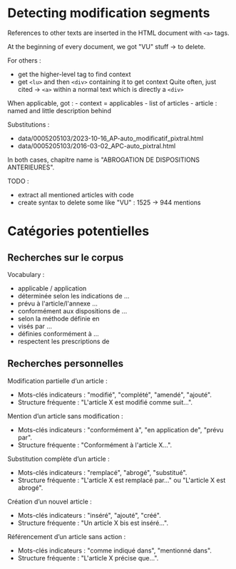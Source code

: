 # Detecting modification segments

References to other texts are inserted in the HTML document with ```<a>``` tags.

At the beginning of every document, we got "VU" stuff -> to delete.

For others : 
- get the higher-level tag to find context 
- get ```<lu>``` and then ```<div>``` containing it to get context
Quite often, just cited -> ```<a>``` within a normal text which is directly a ```<div>```

When applicable, got : 
    - context = applicables
    - list of articles 
    - article : named and little description behind


Substitutions : 
- data/0005205103/2023-10-16_AP-auto_modificatif_pixtral.html
- data/0005205103/2016-03-02_APC-auto_pixtral.html

In both cases, chapitre name is "ABROGATION DE DISPOSITIONS ANTERIEURES".


TODO : 
- extract all mentioned articles with code 
- create syntax to delete some like "VU" : 1525 -> 944 mentions



# Catégories potentielles

## Recherches sur le corpus 

Vocabulary : 
- applicable / application
- déterminée selon les indications de ...
- prévu à l'article/l'annexe ...
- conformément aux dispositions de ...
- selon la méthode définie en
- visés par ...
- définies conformément à ...
- respectent les prescriptions de

## Recherches personnelles
Modification partielle d’un article :
- Mots-clés indicateurs : "modifié", "complété", "amendé", "ajouté".
- Structure fréquente : "L'article X est modifié comme suit...".

Mention d’un article sans modification :
- Mots-clés indicateurs : "conformément à", "en application de", "prévu par".
- Structure fréquente : "Conformément à l'article X...".

Substitution complète d’un article :
- Mots-clés indicateurs : "remplacé", "abrogé", "substitué".
- Structure fréquente : "L'article X est remplacé par..." ou "L'article X est abrogé".

Création d’un nouvel article :
- Mots-clés indicateurs : "inséré", "ajouté", "créé".
- Structure fréquente : "Un article X bis est inséré...".

Référencement d’un article sans action :
- Mots-clés indicateurs : "comme indiqué dans", "mentionné dans".
- Structure fréquente : "L'article X précise que...".